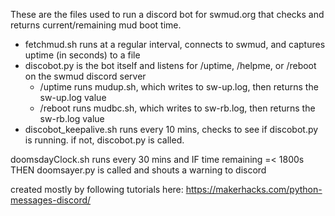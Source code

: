 These are the files used to run a discord bot for swmud.org that checks and returns current/remaining mud boot time.
  * fetchmud.sh runs at a regular interval, connects to swmud, and captures uptime (in seconds) to a file
  * discobot.py is the bot itself and listens for /uptime, /helpme, or /reboot on the swmud discord server
      * /uptime runs mudup.sh, which writes to sw-up.log, then returns the sw-up.log value
      * /reboot runs mudbc.sh, which writes to sw-rb.log, then returns the sw-rb.log value
  * discobot_keepalive.sh runs every 10 mins, checks to see if discobot.py is running. if not, discobot.py is called.


doomsdayClock.sh runs every 30 mins and IF time remaining =< 1800s THEN doomsayer.py is called and shouts a warning to discord



created mostly by following tutorials here: https://makerhacks.com/python-messages-discord/
